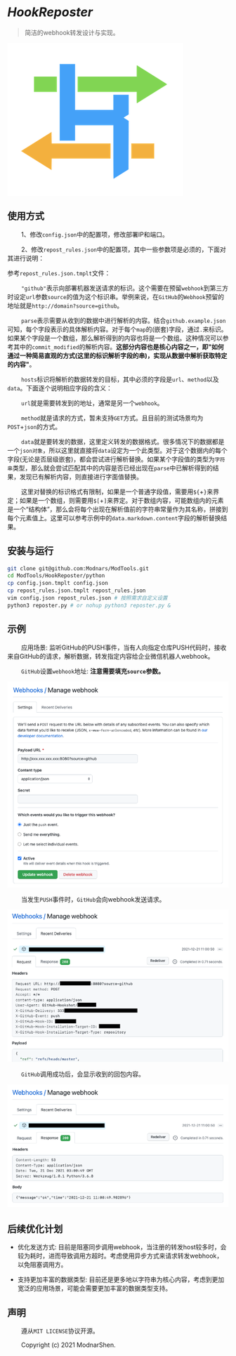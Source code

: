 # _HookReposter_

> 简洁的webhook转发设计与实现。

<img align="center" src="./.res/hookreposter.icon.png">
</img>

## 使用方式

&#160; &#160; &#160; &#160; 1、修改`config.json`中的配置项，修改部署IP和端口。

&#160; &#160; &#160; &#160; 2、修改`repost_rules.json`中的配置项，其中一些参数项是必须的，下面对其进行说明：

参考`repost_rules.json.tmplt`文件：

&#160; &#160; &#160; &#160; `"github"`表示向部署机器发送请求的标识。这个需要在预留`webhook`到第三方时设定`url`参数`source`的值为这个标识串。举例来说，在`GitHub`的`Webhook`预留的地址就是`http://domain?source=github`。

&#160; &#160; &#160; &#160; `parse`表示需要从收到的数据中进行解析的内容。结合`github.example.json`可知，每个字段表示的具体解析内容。对于每个`map`的(嵌套)字段，通过`.`来标识。如果某个字段是一个数组，那么解析得到的内容也将是一个数组。这种情况可以参考其中的`commit_modified`的解析内容。**这部分内容也是核心内容之一，即"如何通过一种简易直观的方式(这里的标识解析字段的串)，实现从数据中解析获取特定的内容"**。

&#160; &#160; &#160; &#160; `hosts`标识将解析的数据转发的目标，其中必须的字段是`url`、`method`以及`data`。下面逐个说明相应字段的含义：

&#160; &#160; &#160; &#160; `url`就是需要转发到的地址，通常是另一个`webhook`。

&#160; &#160; &#160; &#160; `method`就是请求的方式，暂未支持`GET`方式。且目前的测试场景均为`POST`+`json`的方式。

&#160; &#160; &#160; &#160; `data`就是要转发的数据，这里定义转发的数据格式。很多情况下的数据都是一个`json对象`，所以这里就直接将`data`设定为一个此类型。对于这个数据内的每个字段(无论是否层级嵌套)，都会尝试进行解析替换。如果某个字段值的类型为`字符串`类型，那么就会尝试匹配其中的内容是否已经出现在`parse`中已解析得到的结果，发现已有解析内容，则直接进行字面值替换。

&#160; &#160; &#160; &#160; 这里对替换的标识格式有限制，如果是一个普通字段值，需要用`${`+`}`来界定；如果是一个数组，则需要用`$[`+`]`来界定。对于数组内容，可能数组内的元素是一个“结构体”，那么会将每个出现在解析值前的字符串常量作为其名称，拼接到每个元素值上。这里可以参考示例中的`data.markdown.content`字段的解析替换结果。

## 安装与运行

```bash
git clone git@github.com:Modnars/ModTools.git
cd ModTools/HookReposter/python
cp config.json.tmplt config.json
cp repost_rules.json.tmplt repost_rules.json
vim config.json repost_rules.json # 按照需求自定义设置
python3 reposter.py # or nohup python3 reposter.py &
```

## 示例

&#160; &#160; &#160; &#160; 应用场景: 监听GitHub的PUSH事件，当有人向指定仓库PUSH代码时，接收来自GitHub的请求，解析数据，转发指定内容给企业微信机器人webhook。

&#160; &#160; &#160; &#160; `GitHub`设置`webhook`地址: **注意需要填充`source`参数。**

![Set webhook for GitHub.](./.res/github.webhook.setting.png)

&#160; &#160; &#160; &#160; 当发生`PUSH`事件时，`GitHub`会向webhook发送请求。

![GitHub send data to webhook.](./.res/github.webhook.request.png)

&#160; &#160; &#160; &#160; `GitHub`调用成功后，会显示收到的回包内容。

![Recv response after call webhook.](./.res/github.webhook.response.png)

## 后续优化计划

- 优化发送方式: 目前是阻塞同步调用webhook，当注册的转发host较多时，会较为耗时，进而导致调用方超时。考虑使用异步方式来请求转发webhook，以免阻塞调用方。

- 支持更加丰富的数据类型: 目前还是更多地以字符串为核心内容，考虑到更加宽泛的应用场景，可能会需要更加丰富的数据类型支持。

## 声明

&#160; &#160; &#160; &#160; 遵从`MIT LICENSE`协议开源。

&#160; &#160; &#160; &#160; Copyright (c) 2021 ModnarShen.

